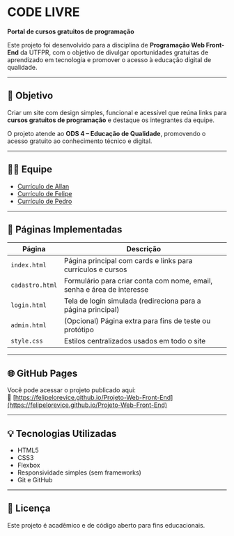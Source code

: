 # CODE LIVRE

**Portal de cursos gratuitos de programação**

Este projeto foi desenvolvido para a disciplina de **Programação Web Front-End** da UTFPR, com o objetivo de divulgar oportunidades gratuitas de aprendizado em tecnologia e promover o acesso à educação digital de qualidade.

---

## 🎯 Objetivo

Criar um site com design simples, funcional e acessível que reúna links para **cursos gratuitos de programação** e destaque os integrantes da equipe.

O projeto atende ao **ODS 4 – Educação de Qualidade**, promovendo o acesso gratuito ao conhecimento técnico e digital.

---

## 👨‍💻 Equipe

- [Currículo de Allan](https://fzka.github.io/)
- [Currículo de Felipe](https://felipelorevice.github.io)
- [Currículo de Pedro](https://pedroaraujoboliveira.github.io/html1-for-qa/)

---

## 🧪 Páginas Implementadas

| Página        | Descrição |
|---------------|-----------|
| `index.html`  | Página principal com cards e links para currículos e cursos |
| `cadastro.html` | Formulário para criar conta com nome, email, senha e área de interesse |
| `login.html`  | Tela de login simulada (redireciona para a página principal) |
| `admin.html`  | (Opcional) Página extra para fins de teste ou protótipo |
| `style.css`   | Estilos centralizados usados em todo o site |

---

## 🌐 GitHub Pages

Você pode acessar o projeto publicado aqui:  
🔗 [https://felipelorevice.github.io/Projeto-Web-Front-End](https://felipelorevice.github.io/Projeto-Web-Front-End)

---

## 💡 Tecnologias Utilizadas

- HTML5
- CSS3
- Flexbox
- Responsividade simples (sem frameworks)
- Git e GitHub

---

## 📝 Licença

Este projeto é acadêmico e de código aberto para fins educacionais.
